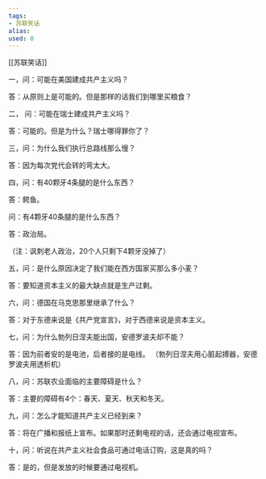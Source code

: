 ```yaml
---
tags: 
- 苏联笑话 
alias:
used: 0
---
```

[[苏联笑话]]

一，问：可能在美国建成共产主义吗？

答：从原则上是可能的。但是那样的话我们到哪里买粮食？

二， 问：可能在瑞士建成共产主义吗？

答：可能的。但是为什么？瑞士哪得罪你了？

三，问：为什么我们执行总路线那么慢？

答：因为每次党代会转的弯太大。

四，问：有40颗牙4条腿的是什么东西？

答：鳄鱼。

问：有4颗牙40条腿的是什么东西？

答：政治局。

（注：讽刺老人政治，20个人只剩下4颗牙没掉了）

五，问：是什么原因决定了我们能在西方国家买那么多小麦？

答：要知道资本主义的最大缺点就是生产过剩。

六，问：德国在马克思那里继承了什么？

答：对于东德来说是《共产党宣言》，对于西德来说是资本主义。

七，问：为什么勃列日涅夫能出国，安德罗波夫却不能？

答：因为前者安的是电池，后者接的是电线。 （勃列日涅夫用心脏起搏器，安德罗波夫用透析机）

八，问：苏联农业面临的主要障碍是什么？

答：主要的障碍有4个：春天、夏天、秋天和冬天。

九，问：怎么才能知道共产主义已经到来？

答：将在广播和报纸上宣布。如果那时还剩电视的话，还会通过电视宣布。

十，问：听说在共产主义社会食品可通过电话订购，这是真的吗？

答：是的，但是发放的时候要通过电视机。
